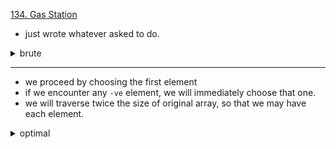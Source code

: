 [134. Gas Station ](https://leetcode.com/problems/gas-station/)

- just wrote whatever asked to do.
<details>
<summary> brute </summary>

```cpp

class Solution {
    public:
    int canCompleteCircuit(vector<int>& gas, vector<int>& cost) {
        vector<int> start;
        int n = gas.size();
        for (int i = 0; i < n; i++)
            if (gas[i] > cost[i])
                start.push_back(i);

        if (start.empty())
        for (int i = 0; i < n; i++)
            if (gas[i] >= cost[i])
                start.push_back(i);

        for (const auto& s: start) {
            bool flag = true;
            int petrol = gas[s];
            for (int i = s + 1, index = 0; index < n; i++, index++) {
                i %= n;
                int curr = i;
                int prev = (n + i - 1) % n;
                petrol -= cost[prev];

                if (petrol < 0) {
                    flag = false;
                    break;
                }
                petrol += gas[curr];
            }
            if (flag) {
                return s;
            }
        }
        return -1;
    }
};

```

</details>

<hr>

- we proceed by choosing the first element
- if we encounter any `-ve` element, we will immediately choose that one.
- we will traverse twice the size of original array, so that we may have each element.

<details> 
<summary> optimal </summary>

```cpp
class Solution {
    public int canCompleteCircuit(int[] gas, int[] cost) {
        int diff = 0;
        int count = 0;
        int n = gas.length;

        for (int i = 0; i < 2 * n; i++) {
            diff += gas[i % n] - cost[i % n];
            count ++;

            if (diff < 0) {
                count = 0;
                diff = 0;
            }

            if (count == n) {
                return (i + 1) % n;
            }
        }
        return -1;
    }
}
```

</details>
